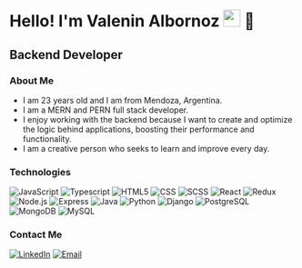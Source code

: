 <h1>Hello! I'm Valenin Albornoz <img src="https://raw.githubusercontent.com/iampavangandhi/iampavangandhi/master/gifs/Hi.gif" width="30px"> 🚀</h1>
<h2>Backend Developer </h2>


### About Me
- I am 23 years old and I am from Mendoza, Argentina.
- I am a MERN and PERN full stack developer.
- I enjoy working with the backend because I want to create and optimize the logic behind applications, boosting their performance and functionality.
- I am a creative person who seeks to learn and improve every day.



### Technologies
  ![JavaScript](https://img.shields.io/badge/-JavaScript-333333?style=flat&logo=javascript)
  ![Typescript](https://img.shields.io/badge/-Typescript-333333?style=flat&logo=typescript)
  ![HTML5](https://img.shields.io/badge/-HTML5-333333?style=flat&logo=HTML5)
  ![CSS](https://img.shields.io/badge/-CSS-333333?style=flat&logo=CSS3&logoColor=1572B6)
  ![SCSS](https://img.shields.io/badge/-SCSS-333333?style=flat&logo=SASS&logoColor=CE6B9E)
  ![React](https://img.shields.io/badge/-React-333333?style=flat&logo=react)
  ![Redux](https://img.shields.io/badge/-Redux-333333?style=flat&logo=redux)
  <br/>
  ![Node.js](https://img.shields.io/badge/-Node.js-333333?style=flat&logo=node.js)
  ![Express](https://img.shields.io/badge/-Express-333333?style=flat&logo=express)
  ![Java](https://img.shields.io/badge/java-333333.svg?style=flat&logo=openjdk&logoColor=white)
  ![Python](https://img.shields.io/badge/python-333333?style=flat&logo=python&logoColor=ffdd54)
  ![Django](https://img.shields.io/badge/django-333333.svg?style=flat&logo=django&logoColor=green)
  ![PostgreSQL](https://img.shields.io/badge/-PostgreSQL-333333?style=flat&logo=postgresql)
  ![MongoDB](https://img.shields.io/badge/-MongoDB-333333?style=flat&logo=MongoDB)
  ![MySQL](https://shields.io/badge/MySQL-333333?style=flat&logo=mysql)

### Contact Me
  <a href="www.linkedin.com/in/valentinalbornoz"><img alt="LinkedIn" src="https://img.shields.io/badge/LinkedIn-Valentin%20Albornoz-blue?style=flat-square&logo=linkedin"></a>
  <a href="valeg486@gmail.com"><img alt="Email" src="https://img.shields.io/badge/Gmail-Valeg486@gmail.com-blue?style=flat-square&logo=gmail"></a> 
